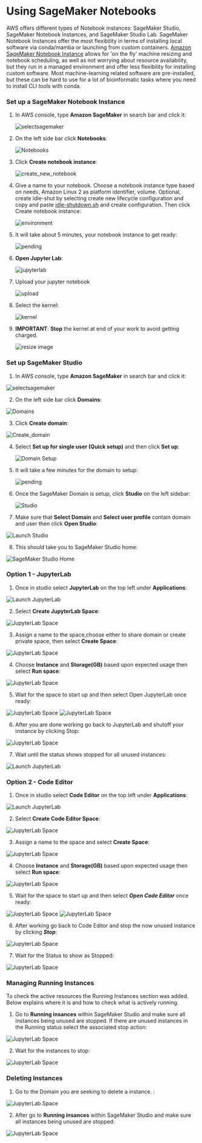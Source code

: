 # Using SageMaker Notebooks

AWS offers different types of Notebook instances: SageMaker Studio, SageMaker Notebook Instances, and SageMaker Studio Lab. SageMaker Notebook Instances offer the most flexibility in terms of installing local software via conda/mamba or launching from custom containers. [Amazon SageMaker Notebook Instance](https://docs.aws.amazon.com/sagemaker/latest/dg/nbi.html) allows for 'on the fly' machine resizing and notebook scheduling, as well as not worrying about resource availability, but they run in a managed environment and offer less flexibility for installing custom software. Most machine-learning related software are pre-installed, but these can be hard to use for a lot of bioinformatic tasks where you need to install CLI tools with conda.

### Set up a SageMaker Notebook Instance

1. In AWS console, type **Amazon SageMaker** in search bar and click it:

    ![selectsagemaker](/images/images_for_creating_AWS_notebooks/Screenshot1.png)

2. On the left side bar click **Notebooks**:

    ![Notebooks](/images/images_for_creating_AWS_notebooks/Screenshot2.png)

3. Click **Create notebook instance**:

    ![create_new_notebook](/images/images_for_creating_AWS_notebooks/Screenshot3.png)

4. Give a name to your notebook. Choose a notebook instance type based on needs, Amazon Linux 2 as platform identifier, volume. Optional, create idle-shut by selecting create new lifecycle configuration and copy and paste [idle-shutdown.sh](../idle-shutdown.sh) and create configuration. Then click Create notebook instance:

    ![environment](/images/images_for_creating_AWS_notebooks/Screenshot4.png)
   
5. It will take about 5 minutes, your notebook instance to get ready:

    ![pending](/images/images_for_creating_AWS_notebooks/Screenshot5.png)
   
   
6. **Open Jupyter Lab**:

    ![jupyterlab](/images/images_for_creating_AWS_notebooks/Screenshot6.png)

7. Upload your jupyter notebook

    ![upload](/images/images_for_creating_AWS_notebooks/Screenshot7.png)

8. Select the kernel:

    ![kernel](/images/images_for_creating_AWS_notebooks/Screenshot8.png)

9. **IMPORTANT**: **Stop** the kernel at end of your work to avoid getting charged.

    ![resize image](/images/images_for_creating_AWS_notebooks/Screenshot9.png)



### Set up SageMaker Studio

1. In AWS console, type **Amazon SageMaker** in search bar and click it:

  ![selectsagemaker](/images/images_for_creating_AWS_notebooks/Screenshot1.png)

2. On the left side bar click **Domains**:

  ![Domains](/images/images_for_creating_AWS_notebooks/Screenshot10.png)

3. Click **Create domain**:

  ![Create_domain](/images/images_for_creating_AWS_notebooks/Screenshot11.png)

4. Select **Set up for single user (Quick setup)** and then click **Set up**:

    ![Domain Setup](/images/images_for_creating_AWS_notebooks/Screenshot12.png)
   
5. It will take a few minutes for the domain to setup:

    ![pending](/images/images_for_creating_AWS_notebooks/Screenshot13.png)
   
6. Once the SageMaker Domain is setup, click **Studio** on the left sidebar:

    ![Studio](/images/images_for_creating_AWS_notebooks/Screenshot14.png)

7. Make sure that **Select Domain** and **Select user profile** contain domain and user then click **Open Studio**:

  ![Launch Studio](/images/images_for_creating_AWS_notebooks/Screenshot15.png)

8. This should take you to SageMaker Studio home:

  ![SageMaker Studio Home](/images/images_for_creating_AWS_notebooks/Screenshot16.png)


  ### Option 1 - JupyterLab 

1. Once in studio select **JupyterLab** on the top left under **Applications**:

  ![Launch JupyterLab](/images/images_for_creating_AWS_notebooks/Screenshot17.png)

2. Select **Create JupyterLab Space**:

  ![JupyterLab Space](/images/images_for_creating_AWS_notebooks/Screenshot18.png)

3. Assign a name to the space,choose either to share domain or create private space, then select **Create Space**:

  ![JupyterLab Space](/images/images_for_creating_AWS_notebooks/Screenshot19.png)

4. Choose **Instance** and **Storage(GB)** based upon expected usage then select **Run space**: 

  ![JupyterLab Space](/images/images_for_creating_AWS_notebooks/Screenshot20.png)

5. Wait for the space to start up and then select Open JupyterLab once ready:

  ![JupyterLab Space](/images/images_for_creating_AWS_notebooks/Screenshot21.png)
  ![JupyterLab Space](/images/images_for_creating_AWS_notebooks/Screenshot22.png)

6. After you are done working go back to JupyterLab and shutoff your instance by clicking Stop:

  ![JupyterLab Space](/images/images_for_creating_AWS_notebooks/Screenshot23.png)

7. Wait until the status shows stopped for all unused instances:

  ![Launch JupyterLab](/images/images_for_creating_AWS_notebooks/Screenshot24.png)



### Option 2 - Code Editor

1. Once in studio select **Code Editor** on the top left under **Applications**:

  ![Launch JupyterLab](/images/images_for_creating_AWS_notebooks/Screenshot25.png)

2. Select **Create Code Editor Space**:

  ![JupyterLab Space](/images/images_for_creating_AWS_notebooks/Screenshot26.png)

3. Assign a name to the space and select **Create Space**:

  ![JupyterLab Space](/images/images_for_creating_AWS_notebooks/Screenshot27.png)

4. Choose **Instance** and **Storage(GB)** based upon expected usage then select **Run space**: 

  ![JupyterLab Space](/images/images_for_creating_AWS_notebooks/Screenshot28.png)

5. Wait for the space to start up and then select ***Open Code Editor*** once ready:

  ![JupyterLab Space](/images/images_for_creating_AWS_notebooks/Screenshot29.png)
  ![JupyterLab Space](/images/images_for_creating_AWS_notebooks/Screenshot30.png)

6. After working go back to Code Editor and stop the now unused instance by clicking ***Stop***:

  ![JupyterLab Space](/images/images_for_creating_AWS_notebooks/Screenshot31.png)

7. Wait for the Status to show as Stopped:

  ![JupyterLab Space](/images/images_for_creating_AWS_notebooks/Screenshot32.png)


### Managing Running Instances
 To check the active resources the Running Instances section was added. Below explains where it is and how to check what is actively running. 

 1. Go to **Running insances** within SageMaker Studio and make sure all instances being unused are stopped. If there are unused instances in the Running status select the associated stop action:

  ![JupyterLab Space](/images/images_for_creating_AWS_notebooks/Screenshot33.png)

2. Wait for the instances to stop:

  ![JupyterLab Space](/images/images_for_creating_AWS_notebooks/Screenshot34.png)



### Deleting Instances
1. Go to the Domain you are seeking to delete a instance. :

  ![JupyterLab Space](/images/images_for_creating_AWS_notebooks/Screenshot35.png)

2. After go to **Running insances** within SageMaker Studio and make sure all instances being unused are stopped:

  ![JupyterLab Space](/images/images_for_creating_AWS_notebooks/Screenshot36.png)

